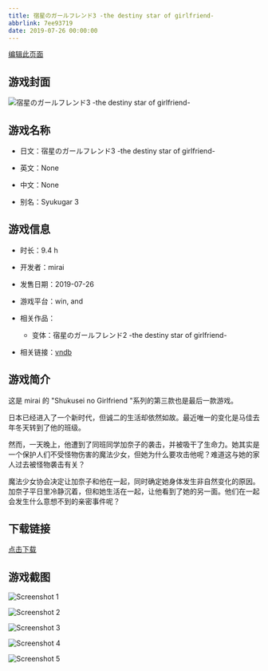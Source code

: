 ```yaml
---
title: 宿星のガールフレンド3 -the destiny star of girlfriend-
abbrlink: 7ee93719
date: 2019-07-26 00:00:00
---
```

[编辑此页面](https://github.com/ACG-3/ADV3-source/blob/main/source/_posts/games/%E5%AE%BF%E6%98%9F%E3%81%AE%E3%82%AC%E3%83%BC%E3%83%AB%E3%83%95%E3%83%AC%E3%83%B3%E3%83%893%20-the%20destiny%20star%20of%20girlfriend-.md)

## 游戏封面

![宿星のガールフレンド3 -the destiny star of girlfriend-](https://pan.timero.xyz/d/onedrive/img_lib_001/%E5%AE%BF%E6%98%9F%E3%81%AE%E3%82%AC%E3%83%BC%E3%83%AB%E3%83%95%E3%83%AC%E3%83%B3%E3%83%893%20-the%20destiny%20star%20of%20girlfriend-_cover.avif)


## 游戏名称

- 日文：宿星のガールフレンド3 -the destiny star of girlfriend-
- 英文：None
- 中文：None

- 别名：Syukugar 3


## 游戏信息

- 时长：9.4 h
- 开发者：mirai
- 发售日期：2019-07-26
- 游戏平台：win, and
- 相关作品：
   - 变体：宿星のガールフレンド2 -the destiny star of girlfriend-

- 相关链接：[vndb](https://vndb.org/v23772)


## 游戏简介

这是 mirai 的 "Shukusei no Girlfriend "系列的第三款也是最后一款游戏。

日本已经进入了一个新时代，但诚二的生活却依然如故。最近唯一的变化是马佳去年冬天转到了他的班级。

然而，一天晚上，他遭到了同班同学加奈子的袭击，并被吸干了生命力。她其实是一个保护人们不受怪物伤害的魔法少女，但她为什么要攻击他呢？难道这与她的家人过去被怪物袭击有关？

魔法少女协会决定让加奈子和他在一起，同时确定她身体发生非自然变化的原因。加奈子平日里冷静沉着，但和她生活在一起，让他看到了她的另一面。他们在一起会发生什么意想不到的亲密事件呢？




## 下载链接

[点击下载](https://pan.timero.xyz/onedrive/adv_lib_001/%E5%AE%BF%E6%98%9F%E3%81%AE%E3%82%AC%E3%83%BC%E3%83%AB%E3%83%95%E3%83%AC%E3%83%B3%E3%83%893%20-the%20destiny%20star%20of%20girlfriend-)


## 游戏截图


![Screenshot 1](https://pan.timero.xyz/d/onedrive/img_lib_001/%E5%AE%BF%E6%98%9F%E3%81%AE%E3%82%AC%E3%83%BC%E3%83%AB%E3%83%95%E3%83%AC%E3%83%B3%E3%83%893%20-the%20destiny%20star%20of%20girlfriend-_Screenshot_1.avif)

![Screenshot 2](https://pan.timero.xyz/d/onedrive/img_lib_001/%E5%AE%BF%E6%98%9F%E3%81%AE%E3%82%AC%E3%83%BC%E3%83%AB%E3%83%95%E3%83%AC%E3%83%B3%E3%83%893%20-the%20destiny%20star%20of%20girlfriend-_Screenshot_2.avif)

![Screenshot 3](https://pan.timero.xyz/d/onedrive/img_lib_001/%E5%AE%BF%E6%98%9F%E3%81%AE%E3%82%AC%E3%83%BC%E3%83%AB%E3%83%95%E3%83%AC%E3%83%B3%E3%83%893%20-the%20destiny%20star%20of%20girlfriend-_Screenshot_3.avif)

![Screenshot 4](https://pan.timero.xyz/d/onedrive/img_lib_001/%E5%AE%BF%E6%98%9F%E3%81%AE%E3%82%AC%E3%83%BC%E3%83%AB%E3%83%95%E3%83%AC%E3%83%B3%E3%83%893%20-the%20destiny%20star%20of%20girlfriend-_Screenshot_4.avif)

![Screenshot 5](https://pan.timero.xyz/d/onedrive/img_lib_001/%E5%AE%BF%E6%98%9F%E3%81%AE%E3%82%AC%E3%83%BC%E3%83%AB%E3%83%95%E3%83%AC%E3%83%B3%E3%83%893%20-the%20destiny%20star%20of%20girlfriend-_Screenshot_5.avif)

